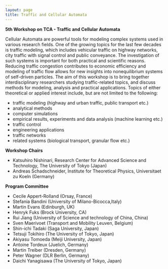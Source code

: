 ```yaml
---
layout: page
title: Traffic and Cellular Automata
---
```


**5th Workshop on TCA - Traffic and Cellular Automata**

Cellular Automata are powerful tools for modeling complex systems used 
in various research fields. One of the growing topics for the last few 
decades is traffic modeling, which includes vehicular traffic on highway 
networks, city traffic with signal control and public conveyance. 
The investigation of such systems is important for both practical and 
scientific reasons. Reducing traffic congestion contributes to economic 
efficiency and modeling of traffic flow allows for new insights into 
nonequilibrium systems of self-driven particles.
The aim of this workshop is to bring together interdisciplinary 
researchers studying traffic-related topics, and discuss methods 
for modeling, analysis and practical applications. Topics of either 
theoretical or applied interest include, but are not limited to the following:

- traffic modeling (highway and urban traffic, public transport etc.)
- analytical methods
- computer simulations
- empirical results, experiments and data analysis (machine learning etc.)
- traffic control
- engineering applications
- traffic networks
- related systems (biological transport, granular flow etc.)

**Workshop Chairs**

- Katsuhiro Nishinari, Research Center for Advanced Science and Technology, The University of Tokyo (Japan)
- Andreas Schadschneider, Institute for Theoretical Physics, Universitaet zu Koeln (Germany)

**Program Committee**

- Cecile Appert-Rolland (Orsay, France)
- Stefania Bandini (University of Milano-Bicocca,Italy) 
- Martin Evans (Edinburgh, UK) 
- Henryk Fuks (Brock University, CA) 
- Rui Jiang (University of Science and technology of China, China) 
- Sven Maerivoet (Transport and Mobility Leuven, Belgium) 
- Shin-ichi Tadaki (Saga University, Japan) 
- Tetsuji Tokihiro (The University of Tokyo, Japan) 
- Akiyasu Tomoeda (Meiji University, Japan) 
- Antoine Tordeux (Juelich, Germany) 
- Martin Treiber (Dresden, Germany) 
- Peter Wagner (DLR Berlin, Germany) 
- Daichi Yanagisawa (The University of Tokyo, Japan)	


